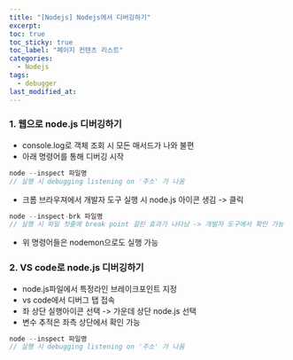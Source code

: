 ```yaml
---
title: "[Nodejs] Nodejs에서 디버깅하기"
excerpt:
toc: true
toc_sticky: true
toc_label: "페이지 컨텐츠 리스트"
categories:
  - Nodejs
tags:
  - debugger
last_modified_at:
---
```


### **1. 웹으로 node.js 디버깅하기**

- console.log로 객체 조회 시 모든 매서드가 나와 불편
- 아래 명령어를 통해 디버깅 시작

```javascript
node --inspect 파일명
// 실행 시 debugging listening on '주소' 가 나옴
```

- 크롬 브라우져에서 개발자 도구 실행 시 node.js 아이콘 생김 -> 클릭

```javascript
node --inspect-brk 파일명
// 실행 시 파일 첫줄에 break point 걸린 효과가 나타남 -> 개발자 도구에서 확인 가능
```

- 위 명령어들은 nodemon으로도 실행 가능

### **2. VS code로 node.js 디버깅하기**

- node.js파일에서 특정라인 브레이크포인트 지정
- vs code에서 디버그 탭 접속
- 좌 상단 실행아이콘 선택 -> 가운데 상단 node.js 선택
- 변수 추적은 좌측 상단에서 확인 가능

```javascript
node --inspect 파일명
// 실행 시 debugging listening on '주소' 가 나옴
```

